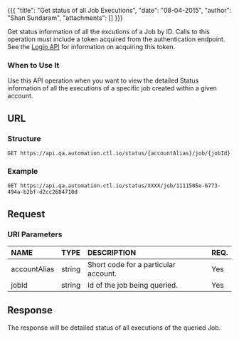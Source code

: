 {{{ "title": "Get status of all Job Executions", "date": "08-04-2015", "author": "Shan Sundaram", "attachments": [] }}}

Get status information of all the excutions of a Job by ID. Calls to this operation must include a token acquired from the authentication endpoint. See the [Login API](https://www.ctl.io/api-docs/v2/#authentication-login) for information on acquiring this token.

### When to Use It

Use this API operation when you want to view the detailed Status information of all the executions of a specific job created within a given account.

## URL

### Structure

    GET https://api.qa.automation.ctl.io/status/{accountAlias}/job/{jobId}

### Example

    GET https://api.qa.automation.ctl.io/status/XXXX/job/1111505e-6773-494a-b2bf-d2cc2684710d

## Request

### URI Parameters

| NAME         | TYPE   | DESCRIPTION                         | REQ. |
| :------------ | :------ | :----------------------------------- | :---- |
| accountAlias | string | Short code for a particular account. | Yes  |
| jobId | string | Id of the job being queried. | Yes   |

## Response

The response will be detailed status of all executions of the queried Job.

